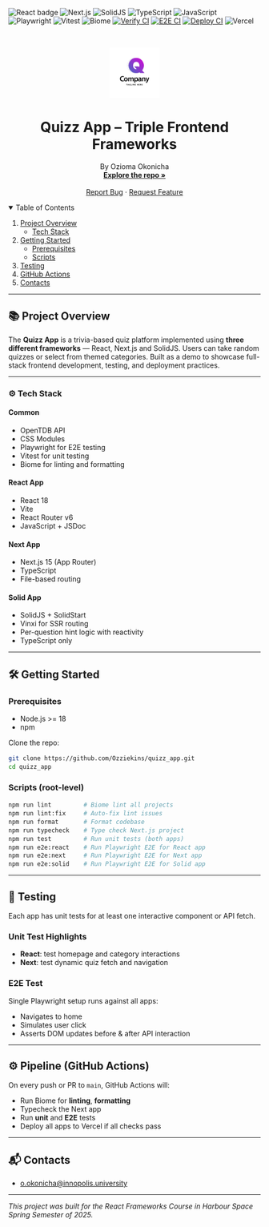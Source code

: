 ![React badge](https://img.shields.io/badge/made%20with-React-blue?style=plastic&logo=react)
![Next.js](https://img.shields.io/badge/made%20with-Next-black?style=plastic&logo=next.js)
![SolidJS](https://img.shields.io/badge/made%20with-Solid-blue?style=plastic&logo=solidjs)
![TypeScript](https://img.shields.io/badge/typed%20with-Typescript-blue?style=plastic&logo=typescript)
![JavaScript](https://img.shields.io/badge/written%20in-JavaScript-yellow?style=plastic&logo=javascript)
![Playwright](https://img.shields.io/badge/e2e%20tested-Playwright-green?style=plastic&logo=playwright)
![Vitest](https://img.shields.io/badge/unit%20tested-vitest-purple?style=plastic)
![Biome](https://img.shields.io/badge/linted%20with-Biome-informational?style=plastic)
[![Verify CI](https://github.com/Ozziekins/quizz_app/actions/workflows/verify.yml/badge.svg)](https://github.com/Ozziekins/quizz_app/actions)
[![E2E CI](https://github.com/Ozziekins/quizz_app/actions/workflows/e2e.yml/badge.svg)](https://github.com/Ozziekins/quizz_app/actions)
[![Deploy CI](https://github.com/Ozziekins/quizz_app/actions/workflows/deploy.yml/badge.svg)](https://github.com/Ozziekins/quizz_app/actions)
![Vercel](https://img.shields.io/badge/deployed%20on-Vercel-black?style=plastic&logo=vercel)

<br />

<p align="center">
  <img src="./quizz-app-next/public/quizz_app_logo.png" alt="Logo" width="100">
</p>

<h1 align="center">Quizz App – Triple Frontend Frameworks</h1>

<p align="center">
  By Ozioma Okonicha
  <br />
  <a href="https://github.com/Ozziekins/quizz_app"><strong>Explore the repo »</strong></a>
  <br />
  <br />
  <a href="https://github.com/Ozziekins/quizz_app/issues">Report Bug</a>
  ·
  <a href="https://github.com/Ozziekins/quizz_app/pulls">Request Feature</a>
</p>

<details open="open">
  <summary>Table of Contents</summary>
  <ol>
    <li>
      <a href="#📚-project-overview">Project Overview</a>
      <ul>
        <li><a href="#⚙️-tech-stack">Tech Stack</a></li>
      </ul>
    </li>
    <li>
      <a href="#🛠-getting-started">Getting Started</a>
      <ul>
        <li><a href="#prerequisites">Prerequisites</a></li>
        <li><a href="#scripts">Scripts</a></li>
      </ul>
    </li>
    <li><a href="#🧪-testing">Testing</a></li>
    <li><a href="#⚙️-pipeline-github-actions">GitHub Actions</a></li>
    <li><a href="#📬-contacts">Contacts</a></li>
  </ol>
</details>

---

## 📚 Project Overview

The **Quizz App** is a trivia-based quiz platform implemented using **three different frameworks** — React, Next.js and SolidJS. Users can take random quizzes or select from themed categories. Built as a demo to showcase full-stack frontend development, testing, and deployment practices.

---

### ⚙️ Tech Stack

#### Common
- OpenTDB API
- CSS Modules
- Playwright for E2E testing
- Vitest for unit testing
- Biome for linting and formatting

#### React App
- React 18
- Vite
- React Router v6
- JavaScript + JSDoc

#### Next App
- Next.js 15 (App Router)
- TypeScript
- File-based routing

#### Solid App
- SolidJS + SolidStart
- Vinxi for SSR routing
- Per-question hint logic with reactivity
- TypeScript only

---

## 🛠 Getting Started

### Prerequisites

- Node.js >= 18
- npm

Clone the repo:
```bash
git clone https://github.com/Ozziekins/quizz_app.git
cd quizz_app
```

### Scripts (root-level)

```bash
npm run lint         # Biome lint all projects
npm run lint:fix     # Auto-fix lint issues
npm run format       # Format codebase
npm run typecheck    # Type check Next.js project
npm run test         # Run unit tests (both apps)
npm run e2e:react    # Run Playwright E2E for React app
npm run e2e:next     # Run Playwright E2E for Next app
npm run e2e:solid    # Run Playwright E2E for Solid app
```

---

## 🧪 Testing

Each app has unit tests for at least one interactive component or API fetch.

### Unit Test Highlights
- **React**: test homepage and category interactions
- **Next**: test dynamic quiz fetch and navigation

### E2E Test
Single Playwright setup runs against all apps:
- Navigates to home
- Simulates user click
- Asserts DOM updates before & after API interaction

---

## ⚙️ Pipeline (GitHub Actions)

On every push or PR to `main`, GitHub Actions will:

- Run Biome for **linting**, **formatting**
- Typecheck the Next app
- Run **unit** and **E2E** tests
- Deploy all apps to Vercel if all checks pass

---

## 📬 Contacts

- [o.okonicha@innopolis.university](mailto:o.okonicha@innopolis.university)

---

_This project was built for the React Frameworks Course in Harbour Space Spring Semester of 2025._

